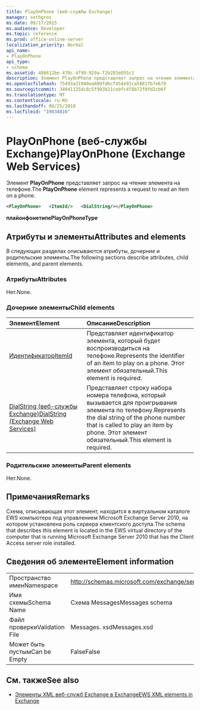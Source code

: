 ```yaml
---
title: PlayOnPhone (веб-службы Exchange)
manager: sethgros
ms.date: 09/17/2015
ms.audience: Developer
ms.topic: reference
ms.prod: office-online-server
localization_priority: Normal
api_name:
- PlayOnPhone
api_type:
- schema
ms.assetid: 486612be-470c-4f99-929a-f2b283e055c1
description: Элемент PlayOnPhone представляет запрос на чтение элемента на телефоне.
ms.openlocfilehash: 75493a31940ea609fd6cf454e91ca5881fb7e678
ms.sourcegitcommit: 34041125dc8c5f993b21cebfc4f8b72f0fd2cb6f
ms.translationtype: MT
ms.contentlocale: ru-RU
ms.lasthandoff: 06/25/2018
ms.locfileid: "19834816"
---
```

# <a name="playonphone-exchange-web-services"></a><span data-ttu-id="82517-103">PlayOnPhone (веб-службы Exchange)</span><span class="sxs-lookup"><span data-stu-id="82517-103">PlayOnPhone (Exchange Web Services)</span></span>

<span data-ttu-id="82517-104">Элемент **PlayOnPhone** представляет запрос на чтение элемента на телефоне.</span><span class="sxs-lookup"><span data-stu-id="82517-104">The **PlayOnPhone** element represents a request to read an item on a phone.</span></span> 
  
```xml
<PlayOnPhone>   <ItemId/>   <DialString/></PlayOnPhone>
```

 <span data-ttu-id="82517-105">**плайонфонетипе**</span><span class="sxs-lookup"><span data-stu-id="82517-105">**PlayOnPhoneType**</span></span>
## <a name="attributes-and-elements"></a><span data-ttu-id="82517-106">Атрибуты и элементы</span><span class="sxs-lookup"><span data-stu-id="82517-106">Attributes and elements</span></span>

<span data-ttu-id="82517-107">В следующих разделах описываются атрибуты, дочерние и родительские элементы.</span><span class="sxs-lookup"><span data-stu-id="82517-107">The following sections describe attributes, child elements, and parent elements.</span></span>
  
### <a name="attributes"></a><span data-ttu-id="82517-108">Атрибуты</span><span class="sxs-lookup"><span data-stu-id="82517-108">Attributes</span></span>

<span data-ttu-id="82517-109">Нет.</span><span class="sxs-lookup"><span data-stu-id="82517-109">None.</span></span>
  
### <a name="child-elements"></a><span data-ttu-id="82517-110">Дочерние элементы</span><span class="sxs-lookup"><span data-stu-id="82517-110">Child elements</span></span>

|<span data-ttu-id="82517-111">**Элемент**</span><span class="sxs-lookup"><span data-stu-id="82517-111">**Element**</span></span>|<span data-ttu-id="82517-112">**Описание**</span><span class="sxs-lookup"><span data-stu-id="82517-112">**Description**</span></span>|
|:-----|:-----|
|[<span data-ttu-id="82517-113">Идентификатор</span><span class="sxs-lookup"><span data-stu-id="82517-113">ItemId</span></span>](itemid.md) <br/> |<span data-ttu-id="82517-114">Представляет идентификатор элемента, который будет воспроизводиться на телефоне.</span><span class="sxs-lookup"><span data-stu-id="82517-114">Represents the identifier of an item to play on a phone.</span></span> <span data-ttu-id="82517-115">Этот элемент обязательный.</span><span class="sxs-lookup"><span data-stu-id="82517-115">This element is required.</span></span>  <br/> |
|[<span data-ttu-id="82517-116">DialString (веб-службы Exchange)</span><span class="sxs-lookup"><span data-stu-id="82517-116">DialString (Exchange Web Services)</span></span>](dialstring-exchange-web-services.md) <br/> |<span data-ttu-id="82517-117">Представляет строку набора номера телефона, который вызывается для проигрывания элемента по телефону.</span><span class="sxs-lookup"><span data-stu-id="82517-117">Represents the dial string of the phone number that is called to play an item by phone.</span></span> <span data-ttu-id="82517-118">Этот элемент обязательный.</span><span class="sxs-lookup"><span data-stu-id="82517-118">This element is required.</span></span>  <br/> |
   
### <a name="parent-elements"></a><span data-ttu-id="82517-119">Родительские элементы</span><span class="sxs-lookup"><span data-stu-id="82517-119">Parent elements</span></span>

<span data-ttu-id="82517-120">Нет.</span><span class="sxs-lookup"><span data-stu-id="82517-120">None.</span></span>
  
## <a name="remarks"></a><span data-ttu-id="82517-121">Примечания</span><span class="sxs-lookup"><span data-stu-id="82517-121">Remarks</span></span>

<span data-ttu-id="82517-122">Схема, описывающая этот элемент, находится в виртуальном каталоге EWS компьютера под управлением Microsoft Exchange Server 2010, на котором установлена роль сервера клиентского доступа.</span><span class="sxs-lookup"><span data-stu-id="82517-122">The schema that describes this element is located in the EWS virtual directory of the computer that is running Microsoft Exchange Server 2010 that has the Client Access server role installed.</span></span>
  
## <a name="element-information"></a><span data-ttu-id="82517-123">Сведения об элементе</span><span class="sxs-lookup"><span data-stu-id="82517-123">Element information</span></span>

|||
|:-----|:-----|
|<span data-ttu-id="82517-124">Пространство имен</span><span class="sxs-lookup"><span data-stu-id="82517-124">Namespace</span></span>  <br/> |http://schemas.microsoft.com/exchange/services/2006/messages  <br/> |
|<span data-ttu-id="82517-125">Имя схемы</span><span class="sxs-lookup"><span data-stu-id="82517-125">Schema Name</span></span>  <br/> |<span data-ttu-id="82517-126">Схема Messages</span><span class="sxs-lookup"><span data-stu-id="82517-126">Messages schema</span></span>  <br/> |
|<span data-ttu-id="82517-127">Файл проверки</span><span class="sxs-lookup"><span data-stu-id="82517-127">Validation File</span></span>  <br/> |<span data-ttu-id="82517-128">Messages. xsd</span><span class="sxs-lookup"><span data-stu-id="82517-128">Messages.xsd</span></span>  <br/> |
|<span data-ttu-id="82517-129">Может быть пустым</span><span class="sxs-lookup"><span data-stu-id="82517-129">Can be Empty</span></span>  <br/> |<span data-ttu-id="82517-130">False</span><span class="sxs-lookup"><span data-stu-id="82517-130">False</span></span>  <br/> |
   
## <a name="see-also"></a><span data-ttu-id="82517-131">См. также</span><span class="sxs-lookup"><span data-stu-id="82517-131">See also</span></span>



- [<span data-ttu-id="82517-132">Элементы XML веб-служб Exchange в Exchange</span><span class="sxs-lookup"><span data-stu-id="82517-132">EWS XML elements in Exchange</span></span>](ews-xml-elements-in-exchange.md)

